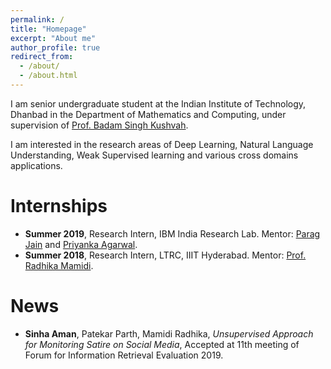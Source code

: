 ```yaml
---
permalink: /
title: "Homepage"
excerpt: "About me"
author_profile: true
redirect_from: 
  - /about/
  - /about.html
---
```


I am senior undergraduate student at the Indian Institute of Technology, Dhanbad in the Department of Mathematics and Computing, under supervision of [Prof. Badam Singh Kushvah](https://www.iitism.ac.in/~bskush/).

I am interested in the research areas of Deep Learning, Natural Language Understanding, Weak Supervised learning and various cross domains applications.

Internships
======
* __Summer 2019__, Research Intern, IBM India Research Lab. Mentor: [Parag Jain](http://parajain.github.io) and [Priyanka Agarwal](https://sites.google.com/site/priyankaagr17/).
* __Summer 2018__, Research Intern, LTRC, IIIT Hyderabad. Mentor: [Prof. Radhika Mamidi](https://sites.google.com/site/radhika41/home?authuser=0).


News
======
* __Sinha Aman__, Patekar Parth, Mamidi Radhika, _Unsupervised Approach for Monitoring Satire on Social Media_, Accepted at 11th meeting of Forum for Information Retrieval Evaluation 2019.


